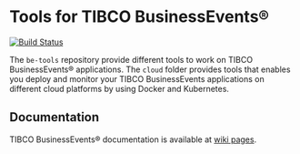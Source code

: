 # Tools for TIBCO BusinessEvents®

[![Build Status](https://travis-ci.org/TIBCOSoftware/be-tools.svg)](https://travis-ci.org/TIBCOSoftware/be-tools)

The `be-tools` repository provide different tools to work on TIBCO BusinessEvents® applications.
The `cloud` folder provides tools that enables you deploy and monitor your TIBCO BusinessEvents applications on different cloud platforms by using Docker and Kubernetes.

## Documentation

TIBCO BusinessEvents® documentation is available at [wiki pages](https://github.com/TIBCOSoftware/be-tools/wiki).
